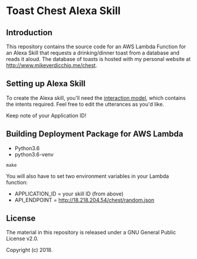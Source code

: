 Toast Chest Alexa Skill
=======================

Introduction
------------
This repository contains the source code for an AWS Lambda Function for an Alexa Skill that requests a drinking/dinner toast from a database and reads it aloud. The database of toasts is hosted with my personal website at http://www.mikeverdicchio.me/chest.



Setting up Alexa Skill
----------------------
To create the Alexa skill, you'll need the [interaction model](source/interaction_model.json), which contains the intents required. Feel free to edit the utterances as you'd like.

Keep note of your Application ID!



Building Deployment Package for AWS Lambda
------------------------------------------
* Python3.6
* python3.6-venv

```
make
```

You will also have to set two environment variables in your Lambda function:
* APPLICATION_ID = your skill ID (from above)
* API_ENDPOINT = http://18.218.204.54/chest/random.json



License
-------
The material in this repository is released under a GNU General Public License v2.0.

Copyright (c) 2018.